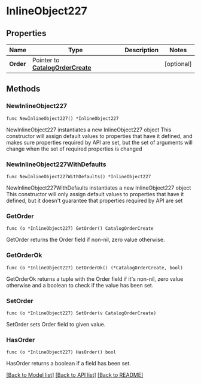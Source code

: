 # InlineObject227

## Properties

Name | Type | Description | Notes
------------ | ------------- | ------------- | -------------
**Order** | Pointer to [**CatalogOrderCreate**](catalogOrderCreate.md) |  | [optional] 

## Methods

### NewInlineObject227

`func NewInlineObject227() *InlineObject227`

NewInlineObject227 instantiates a new InlineObject227 object
This constructor will assign default values to properties that have it defined,
and makes sure properties required by API are set, but the set of arguments
will change when the set of required properties is changed

### NewInlineObject227WithDefaults

`func NewInlineObject227WithDefaults() *InlineObject227`

NewInlineObject227WithDefaults instantiates a new InlineObject227 object
This constructor will only assign default values to properties that have it defined,
but it doesn't guarantee that properties required by API are set

### GetOrder

`func (o *InlineObject227) GetOrder() CatalogOrderCreate`

GetOrder returns the Order field if non-nil, zero value otherwise.

### GetOrderOk

`func (o *InlineObject227) GetOrderOk() (*CatalogOrderCreate, bool)`

GetOrderOk returns a tuple with the Order field if it's non-nil, zero value otherwise
and a boolean to check if the value has been set.

### SetOrder

`func (o *InlineObject227) SetOrder(v CatalogOrderCreate)`

SetOrder sets Order field to given value.

### HasOrder

`func (o *InlineObject227) HasOrder() bool`

HasOrder returns a boolean if a field has been set.


[[Back to Model list]](../README.md#documentation-for-models) [[Back to API list]](../README.md#documentation-for-api-endpoints) [[Back to README]](../README.md)


